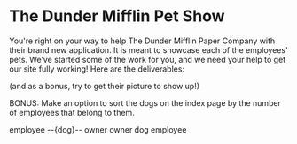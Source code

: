 # The Dunder Mifflin Pet Show


You're right on your way to help The Dunder Mifflin Paper Company with their brand new application. It is meant to 
showcase each of the employees' pets. We’ve started some of the work for you, and we need your help to get our site fully working! Here are the deliverables:
<!-- 
- Build out the associations for the models we've created. If you look into the `seeds.rb` file, you'll notice that we've put
in the desired models and expected associations to make our app work. **However**, you need to change the schema in order -->
<!-- for you to be able to run `rake db:seed`. Every employee can only be connected to a single dog, and a dog can have many owners. -->
<!-- - For our index page for Dogs, a user should be able to click on a specific dog to go to the corresponding show page. -->
<!--- The Dog show page should have their name, breed, age and the list of Dunder Mifflin Employees they are connected to -->
<!--- For our index page for Employees, a user should be able to click on a specific Employee to go to their corresponding show page. -->
<!--- The Employee show page should list all of their attributes --> (and as a bonus, try to get their picture to show up!)

<!--As a user, I should be able to create AND edit an Employee, and only be able to select 1 dog from a list of already existing dogs. -->

<!--No one at Dunder Mifflin can have the same alias and/or job title (Dwight made up that rule!)-->

BONUS: Make an option to sort the dogs on the index page by the number of employees that belong to them.

 employee --{dog}-- owner
 owner
 dog
 employee